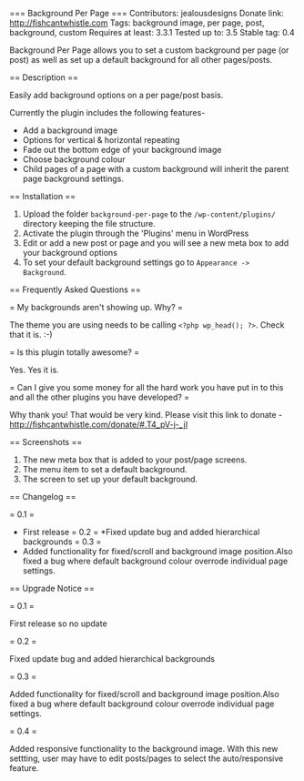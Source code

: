 === Background Per Page ===
Contributors: jealousdesigns
Donate link: http://fishcantwhistle.com
Tags: background image, per page, post, background, custom
Requires at least: 3.3.1
Tested up to: 3.5
Stable tag: 0.4

Background Per Page allows you to set a custom background per page (or post) as well as set up a default background for all other pages/posts.

== Description ==

Easily add background options on a per page/post basis. 

Currently the plugin includes the following features-

* Add a background image
* Options for vertical & horizontal repeating
* Fade out the bottom edge of your background image
* Choose background colour
* Child pages of a page with a custom background will inherit the parent page background settings.

== Installation ==

1. Upload the folder `background-per-page` to the `/wp-content/plugins/` directory keeping the file structure.
2. Activate the plugin through the 'Plugins' menu in WordPress
3. Edit or add a new post or page and you will see a new meta box to add your background options
4. To set your default background settings go to `Appearance -> Background`.

== Frequently Asked Questions ==

= My backgrounds aren't showing up. Why? =

The theme you are using needs to be calling `<?php wp_head(); ?>`. Check that it is. :-)

= Is this plugin totally awesome? =

Yes. Yes it is.

= Can I give you some money for all the hard work you have put in to this and all the other plugins you have developed? =

Why thank you! That would be very kind. Please visit this link to donate - http://fishcantwhistle.com/donate/#.T4_pV-j-_jI

== Screenshots ==

1. The new meta box that is added to your post/page screens.
2. The menu item to set a default background.
3. The screen to set up your default background.

== Changelog ==

= 0.1 =
* First release
= 0.2 =
*Fixed update bug and added hierarchical backgrounds
= 0.3 =
* Added functionality for fixed/scroll and background image position.Also fixed a bug where default background colour overrode individual page settings.

== Upgrade Notice ==

= 0.1 =

First release so no update

= 0.2 =

Fixed update bug and added hierarchical backgrounds

= 0.3 =

Added functionality for fixed/scroll and background image position.Also fixed a bug where default background colour overrode individual page settings.

= 0.4 =

Added responsive functionality to the background image. With this new settting, user may have to edit posts/pages to select the auto/responsive feature.
